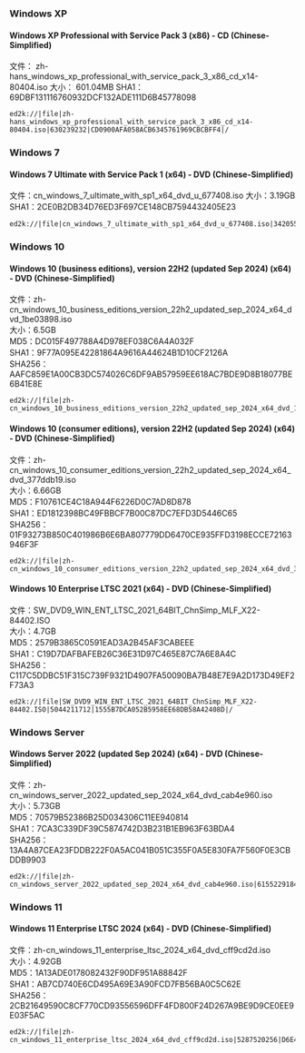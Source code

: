 ### Windows XP
#### Windows XP Professional with Service Pack 3 (x86) - CD (Chinese-Simplified)
文件： zh-hans_windows_xp_professional_with_service_pack_3_x86_cd_x14-80404.iso
大小： 601.04MB
SHA1： 69DBF131116760932DCF132ADE111D6B45778098
~~~
ed2k://|file|zh-hans_windows_xp_professional_with_service_pack_3_x86_cd_x14-80404.iso|630239232|CD0900AFA058ACB6345761969CBCBFF4|/
~~~

### Windows 7
#### Windows 7 Ultimate with Service Pack 1 (x64) - DVD (Chinese-Simplified)
文件：cn_windows_7_ultimate_with_sp1_x64_dvd_u_677408.iso
大小：3.19GB
SHA1：2CE0B2DB34D76ED3F697CE148CB7594432405E23
~~~
ed2k://|file|cn_windows_7_ultimate_with_sp1_x64_dvd_u_677408.iso|3420557312|B58548681854236C7939003B583A8078|/
~~~

### Windows 10
#### Windows 10 (business editions), version 22H2 (updated Sep 2024) (x64) - DVD (Chinese-Simplified)
文件：zh-cn_windows_10_business_editions_version_22h2_updated_sep_2024_x64_dvd_1be03898.iso  
大小：6.5GB  
MD5：DC015F497788A4D978EF038C6A4A032F  
SHA1：9F77A095E42281864A9616A44624B1D10CF2126A  
SHA256：AAFC859E1A00CB3DC574026C6DF9AB57959EE618AC7BDE9D8B18077BE6B41E8E
~~~
ed2k://|file|zh-cn_windows_10_business_editions_version_22h2_updated_sep_2024_x64_dvd_1be03898.iso|6979913728|3A3FFE4A6C0478EBDF766793662B1EC9|/
~~~

#### Windows 10 (consumer editions), version 22H2 (updated Sep 2024) (x64) - DVD (Chinese-Simplified)
文件：zh-cn_windows_10_consumer_editions_version_22h2_updated_sep_2024_x64_dvd_377ddb19.iso  
大小：6.66GB  
MD5：F10761CE4C18A944F6226D0C7AD8D878  
SHA1：ED1812398BC49FBBCF7B00C87DC7EFD3D5446C65  
SHA256：01F93273B850C401986B6E6BA807779DD6470CE935FFD3198ECCE72163946F3F
```
ed2k://|file|zh-cn_windows_10_consumer_editions_version_22h2_updated_sep_2024_x64_dvd_377ddb19.iso|7155963904|0EBF12D59A9EFAC793FA9C61D9B1B270|/
```

#### Windows 10 Enterprise LTSC 2021 (x64) - DVD (Chinese-Simplified)
文件：SW_DVD9_WIN_ENT_LTSC_2021_64BIT_ChnSimp_MLF_X22-84402.ISO  
大小：4.7GB  
MD5：2579B3865C0591EAD3A2B45AF3CABEEE  
SHA1：C19D7DAFBAFEB26C36E31D97C465E87C7A6E8A4C  
SHA256：C117C5DDBC51F315C739F9321D4907FA50090BA7B48E7E9A2D173D49EF2F73A3
```
ed2k://|file|SW_DVD9_WIN_ENT_LTSC_2021_64BIT_ChnSimp_MLF_X22-84402.ISO|5044211712|1555B7DCA052B5958EE68DB58A42408D|/
```
### Windows Server
#### Windows Server 2022 (updated Sep 2024) (x64) - DVD (Chinese-Simplified)
文件：zh-cn_windows_server_2022_updated_sep_2024_x64_dvd_cab4e960.iso  
大小：5.73GB  
MD5：70579B52386B25D034306C11EE940814  
SHA1：7CA3C339DF39C5874742D3B231B1EB963F63BDA4  
SHA256：13A4A87CEA23FDDB222F0A5AC041B051C355F0A5E830FA7F560F0E3CBDDB9903
```
ed2k://|file|zh-cn_windows_server_2022_updated_sep_2024_x64_dvd_cab4e960.iso|6155229184|3B389D2652259B8BA29E4736E701616A|/
```

### Windows 11
#### Windows 11 Enterprise LTSC 2024 (x64) - DVD (Chinese-Simplified)
文件：zh-cn_windows_11_enterprise_ltsc_2024_x64_dvd_cff9cd2d.iso  
大小：4.92GB  
MD5：1A13ADE0178082432F90DF951A88842F  
SHA1：AB7CD740E6CD495A69E3A90FCD7FB56BA0C5C62E  
SHA256：2CB21649590C8CF770CD93556596DFF4FD800F24D267A9BE9D9CE0EE9E03F5AC
```
ed2k://|file|zh-cn_windows_11_enterprise_ltsc_2024_x64_dvd_cff9cd2d.iso|5287520256|D6E4FE0BA5FD8A2F22FC9C0326481791|/
```
